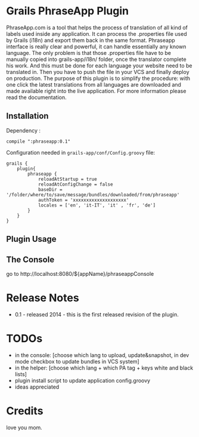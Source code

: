 Grails PhraseApp Plugin
==================================

PhraseApp.com is a tool that helps the process of translation of all kind of labels used inside any application.
	It can process the .properties file used by Grails (i18n) and export them back in the same format. Phraseapp interface is 
	really clear and powerful, it can handle essentially any known language.
	The only problem is that those .properties file have to be manually copied into grails-app/i18n/ folder, once the 
	translator complete his work. And this must be done for each language your website need to be translated in.
	Then you have to push the file in your VCS and finally deploy on production.
	The purpose of this plugin is to simplify the procedure: with one click the latest translations from all languages
	are downloaded and made available right into the live application.
	For more information please read the documentation.

Installation
------------
Dependency :

    compile ":phraseapp:0.1"

Configuration needed in `grails-app/conf/Config.groovy` file:

	grails {
		plugin{
			phraseapp {
				reloadAtStartup = true
				reloadAtConfigChange = false
				baseDir = '/folder/where/to/save/message/bundles/downloaded/from/phraseapp'
				authToken = 'xxxxxxxxxxxxxxxxxxxx'
				locales = ['en', 'it-IT', 'it' , 'fr', 'de']
			}
		}
	}


Plugin Usage
------------

## The Console ##

go to http://localhost:8080/${appName}/phraseappConsole

Release Notes
=============

* 0.1   - released 2014 - this is the first released revision of the plugin.


TODOs
=====

* in the console: [choose which lang to upload, update&snapshot, in dev mode checkbox to update bundles in VCS system]
* in the helper: [choose which lang + which PA tag + keys white and black lists]
* plugin install script to update application config.groovy
* ideas appreciated

Credits
=======

love you mom.

[redis-cache-plugin]: http://www.grails.org/plugin/cache-redis
[redis-plugin]: http://www.grails.org/plugin/redis
[redis-plugin-example]: https://github.com/grails-plugins/grails-redis#memoization-annotation-keys
[cache-plugin]: http://www.grails.org/plugin/cache
[redis]: http://redis.io
[jedis]: https://github.com/xetorthio/jedis/wiki
[GameTube]: http://www.gametube.org/
[guide on groovy AST]: http://www.christianoestreich.com/2012/02/groovy-ast-transformations-part-1/
